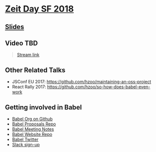 # [Zeit Day SF 2018](https://zeit.co/day)

## [Slides](http://henryzoo.com/in-pursuit-of-open-source/)

## Video TBD

> [Stream link](https://youtu.be/XzusKDb9cHs?t=15m34s)

## Other Related Talks

- JSConf EU 2017: https://github.com/hzoo/maintaining-an-oss-project
- React Rally 2017: https://github.com/hzoo/so-how-does-babel-even-work

## Getting involved in Babel
- [Babel Org on Github](https://github.com/babel)
- [Babel Proposals Repo](https://github.com/babel/proposals)
- [Babel Meeting Notes](https://github.com/babel/notes)
- [Babel Website Repo](https://github.com/babel/website)
- [Babel Twitter](https://twitter.com/babeljs)
- [Slack sign-up](slack.babeljs.io)
